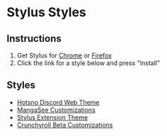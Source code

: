 # Stylus Styles

## Instructions
1) Get Stylus for [Chrome](https://chrome.google.com/webstore/detail/stylus/clngdbkpkpeebahjckkjfobafhncgmne) or [Firefox](https://addons.mozilla.org/en-US/firefox/addon/styl-us/)
2) Click the link for a style below and press "Install"

## Styles
- [Hotsno Discord Web Theme](https://github.com/hotsno/stylus-styles/raw/main/hotsno-discord-web-theme.user.css)
- [MangaSee Customizations](https://github.com/hotsno/stylus-styles/raw/main/mangasee-customizations.user.css)
- [Stylus Extension Theme](https://raw.githubusercontent.com/33kk/uso-archive/flomaster/data/usercss/146675.user.css)
- [Crunchyroll Beta Customizations](https://raw.githubusercontent.com/hotsno/stylus-styles/main/crunchyroll-customizations.user.css)
